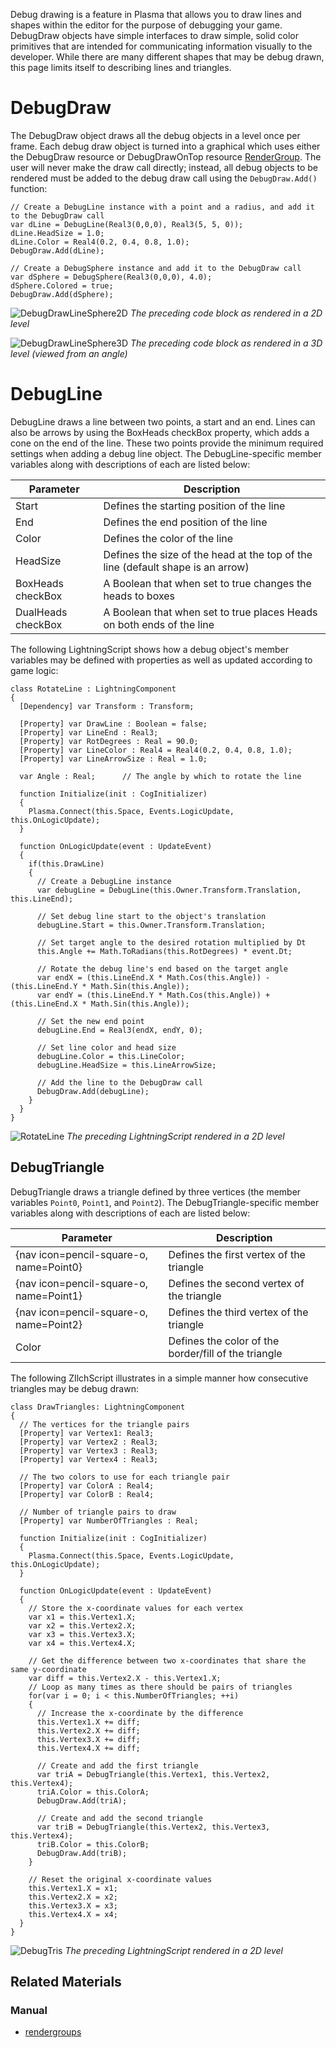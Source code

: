 Debug drawing is a feature in Plasma that allows you to draw lines and shapes within the editor for the purpose of debugging your game. DebugDraw objects have simple interfaces to draw simple, solid color primitives that are intended for communicating information visually to the developer. While there are many different shapes that may be debug drawn, this page limits itself to describing lines and triangles.

 # DebugDraw

The DebugDraw object draws all the debug objects in a level once per frame.  Each debug draw object is turned into a graphical which uses either the DebugDraw resource or  DebugDrawOnTop resource [RenderGroup](https://github.com/PlasmaEngine/PlasmaDocs/blob/master/plasma_editor_documentation/plasmamanual/graphics/rendergroups.markdown). The user will never make the draw call directly; instead, all debug objects to be rendered must be added to the debug draw call using the `DebugDraw.Add()` function:

``` lang=csharp
// Create a DebugLine instance with a point and a radius, and add it to the DebugDraw call
var dLine = DebugLine(Real3(0,0,0), Real3(5, 5, 0));
dLine.HeadSize = 1.0;
dLine.Color = Real4(0.2, 0.4, 0.8, 1.0);
DebugDraw.Add(dLine);

// Create a DebugSphere instance and add it to the DebugDraw call
var dSphere = DebugSphere(Real3(0,0,0), 4.0);
dSphere.Colored = true;
DebugDraw.Add(dSphere);
```


![DebugDrawLineSphere2D](https://media.githubusercontent.com/media/dragonCASTjosh/ZeroFiles/master/doc_files/47257.png) *The preceding code block as rendered in a 2D level*




![DebugDrawLineSphere3D](https://media.githubusercontent.com/media/dragonCASTjosh/ZeroFiles/master/doc_files/47259.png) *The preceding code block as rendered in a 3D level (viewed from an angle)*


 # DebugLine

DebugLine draws a line between two points, a start and an end.  Lines can also be arrows by using the BoxHeads checkBox property, which adds a cone on the end of the line.   These two points provide the minimum required settings when adding a debug line object. The DebugLine-specific member variables along with descriptions of each are listed below:

| Parameter |  Description
|------------|-----------------
|  Start  | Defines the starting position of the line
|  End  | Defines the end position of the line
|  Color  | Defines the color of the line
|  HeadSize  | Defines the size of the head at the top of the line (default shape is an arrow) 
|  BoxHeads checkBox | A Boolean that when set to true changes the heads to boxes
|  DualHeads checkBox | A Boolean that when set to true places Heads on both ends of the line

The following LightningScript shows how a debug object's member variables may be defined with properties as well as updated according to game logic:

```
class RotateLine : LightningComponent
{
  [Dependency] var Transform : Transform;
  
  [Property] var DrawLine : Boolean = false;
  [Property] var LineEnd : Real3;
  [Property] var RotDegrees : Real = 90.0;
  [Property] var LineColor : Real4 = Real4(0.2, 0.4, 0.8, 1.0);
  [Property] var LineArrowSize : Real = 1.0;
  
  var Angle : Real;      // The angle by which to rotate the line
  
  function Initialize(init : CogInitializer)
  {
    Plasma.Connect(this.Space, Events.LogicUpdate, this.OnLogicUpdate);
  }
  
  function OnLogicUpdate(event : UpdateEvent)
  {
    if(this.DrawLine)
    {
      // Create a DebugLine instance
      var debugLine = DebugLine(this.Owner.Transform.Translation, this.LineEnd);
      
      // Set debug line start to the object's translation
      debugLine.Start = this.Owner.Transform.Translation;
      
      // Set target angle to the desired rotation multiplied by Dt
      this.Angle += Math.ToRadians(this.RotDegrees) * event.Dt;
      
      // Rotate the debug line's end based on the target angle
      var endX = (this.LineEnd.X * Math.Cos(this.Angle)) - (this.LineEnd.Y * Math.Sin(this.Angle));
      var endY = (this.LineEnd.Y * Math.Cos(this.Angle)) + (this.LineEnd.X * Math.Sin(this.Angle));
      
      // Set the new end point
      debugLine.End = Real3(endX, endY, 0);
      
      // Set line color and head size
      debugLine.Color = this.LineColor;
      debugLine.HeadSize = this.LineArrowSize;
      
      // Add the line to the DebugDraw call
      DebugDraw.Add(debugLine);
    }
  }
}

```




![RotateLine](https://media.githubusercontent.com/media/dragonCASTjosh/ZeroFiles/master/doc_files/47261.gif) *The preceding LightningScript rendered in a 2D level*


 ## DebugTriangle

DebugTriangle draws a triangle defined by three vertices (the member variables `Point0`, `Point1`, and `Point2`). The DebugTriangle-specific member variables along with descriptions of each are listed below:

|  Parameter |  Description 
|-------------|---------------
|  {nav icon=pencil-square-o, name=Point0} | Defines the first vertex of the triangle
|  {nav icon=pencil-square-o, name=Point1} | Defines the second vertex of the triangle
| {nav icon=pencil-square-o, name=Point2} | Defines the third vertex of the triangle
| Color  | Defines the color of the border/fill of the triangle

The following ZIlchScript illustrates in a simple manner how consecutive triangles may be debug drawn:

```
class DrawTriangles: LightningComponent
{
  // The vertices for the triangle pairs
  [Property] var Vertex1: Real3;
  [Property] var Vertex2 : Real3;
  [Property] var Vertex3 : Real3;
  [Property] var Vertex4 : Real3;
  
  // The two colors to use for each triangle pair
  [Property] var ColorA : Real4;
  [Property] var ColorB : Real4;
  
  // Number of triangle pairs to draw
  [Property] var NumberOfTriangles : Real;
  
  function Initialize(init : CogInitializer)
  {
    Plasma.Connect(this.Space, Events.LogicUpdate, this.OnLogicUpdate);
  }

  function OnLogicUpdate(event : UpdateEvent)
  {
    // Store the x-coordinate values for each vertex
    var x1 = this.Vertex1.X;
    var x2 = this.Vertex2.X;
    var x3 = this.Vertex3.X;
    var x4 = this.Vertex4.X;
    
    // Get the difference between two x-coordinates that share the same y-coordinate
    var diff = this.Vertex2.X - this.Vertex1.X;
    // Loop as many times as there should be pairs of triangles
    for(var i = 0; i < this.NumberOfTriangles; ++i)
    {
      // Increase the x-coordinate by the difference
      this.Vertex1.X += diff;
      this.Vertex2.X += diff;
      this.Vertex3.X += diff;
      this.Vertex4.X += diff;
      
      // Create and add the first triangle
      var triA = DebugTriangle(this.Vertex1, this.Vertex2, this.Vertex4);
      triA.Color = this.ColorA;
      DebugDraw.Add(triA);
      
      // Create and add the second triangle
      var triB = DebugTriangle(this.Vertex2, this.Vertex3, this.Vertex4);
      triB.Color = this.ColorB;
      DebugDraw.Add(triB);
    }
    
    // Reset the original x-coordinate values
    this.Vertex1.X = x1;
    this.Vertex2.X = x2;
    this.Vertex3.X = x3;
    this.Vertex4.X = x4;
  }
}

```




![DebugTris](https://media.githubusercontent.com/media/dragonCASTjosh/ZeroFiles/master/doc_files/47264.png) *The preceding LightningScript rendered in a 2D level*


 ## Related Materials
 ### Manual
- [rendergroups](https://github.com/PlasmaEngine/PlasmaDocs/blob/master/plasma_editor_documentation/plasmamanual/graphics/rendergroups.markdown) 

 
